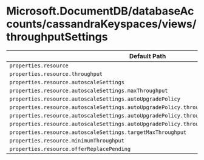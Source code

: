 # Microsoft.DocumentDB/databaseAccounts/cassandraKeyspaces/views/throughputSettings

| Default Path | Alias |
|---|---|
| `properties.resource` | `Microsoft.DocumentDB/databaseAccounts/cassandraKeyspaces/views/throughputSettings/resource` |
| `properties.resource.throughput` | `Microsoft.DocumentDB/databaseAccounts/cassandraKeyspaces/views/throughputSettings/resource.throughput` |
| `properties.resource.autoscaleSettings` | `Microsoft.DocumentDB/databaseAccounts/cassandraKeyspaces/views/throughputSettings/resource.autoscaleSettings` |
| `properties.resource.autoscaleSettings.maxThroughput` | `Microsoft.DocumentDB/databaseAccounts/cassandraKeyspaces/views/throughputSettings/resource.autoscaleSettings.maxThroughput` |
| `properties.resource.autoscaleSettings.autoUpgradePolicy` | `Microsoft.DocumentDB/databaseAccounts/cassandraKeyspaces/views/throughputSettings/resource.autoscaleSettings.autoUpgradePolicy` |
| `properties.resource.autoscaleSettings.autoUpgradePolicy.throughputPolicy` | `Microsoft.DocumentDB/databaseAccounts/cassandraKeyspaces/views/throughputSettings/resource.autoscaleSettings.autoUpgradePolicy.throughputPolicy` |
| `properties.resource.autoscaleSettings.autoUpgradePolicy.throughputPolicy.isEnabled` | `Microsoft.DocumentDB/databaseAccounts/cassandraKeyspaces/views/throughputSettings/resource.autoscaleSettings.autoUpgradePolicy.throughputPolicy.isEnabled` |
| `properties.resource.autoscaleSettings.autoUpgradePolicy.throughputPolicy.incrementPercent` | `Microsoft.DocumentDB/databaseAccounts/cassandraKeyspaces/views/throughputSettings/resource.autoscaleSettings.autoUpgradePolicy.throughputPolicy.incrementPercent` |
| `properties.resource.autoscaleSettings.targetMaxThroughput` | `Microsoft.DocumentDB/databaseAccounts/cassandraKeyspaces/views/throughputSettings/resource.autoscaleSettings.targetMaxThroughput` |
| `properties.resource.minimumThroughput` | `Microsoft.DocumentDB/databaseAccounts/cassandraKeyspaces/views/throughputSettings/resource.minimumThroughput` |
| `properties.resource.offerReplacePending` | `Microsoft.DocumentDB/databaseAccounts/cassandraKeyspaces/views/throughputSettings/resource.offerReplacePending` |


